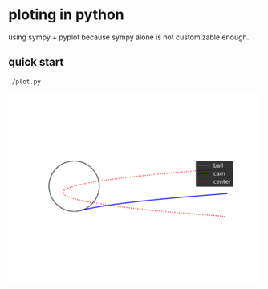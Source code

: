 # ploting in python

using sympy + pyplot because sympy alone is not customizable enough.

## quick start

``` bash
./plot.py
```

![picture](pictures/picture.png)
